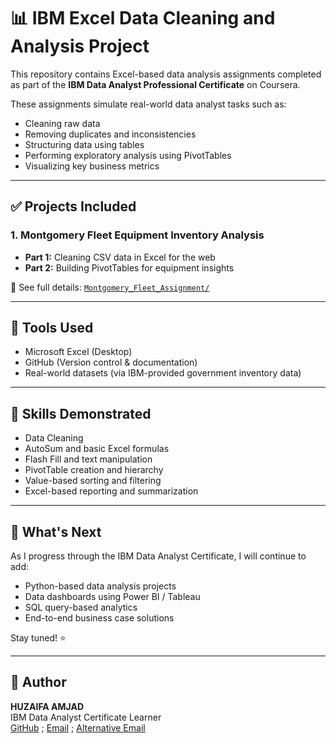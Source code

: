 # 📊 IBM Excel Data Cleaning and Analysis Project

This repository contains Excel-based data analysis assignments completed as part of the **IBM Data Analyst Professional Certificate** on Coursera.

These assignments simulate real-world data analyst tasks such as:
- Cleaning raw data
- Removing duplicates and inconsistencies
- Structuring data using tables
- Performing exploratory analysis using PivotTables
- Visualizing key business metrics

---

## ✅ Projects Included

### 1. **Montgomery Fleet Equipment Inventory Analysis**
- **Part 1:** Cleaning CSV data in Excel for the web
- **Part 2:** Building PivotTables for equipment insights

📁 See full details: [`Montgomery_Fleet_Assignment/`](./Montgomery_Fleet_Assignment)

---

## 🧰 Tools Used

- Microsoft Excel (Desktop)
- GitHub (Version control & documentation)
- Real-world datasets (via IBM-provided government inventory data)

---

## 🧱 Skills Demonstrated

- Data Cleaning
- AutoSum and basic Excel formulas
- Flash Fill and text manipulation
- PivotTable creation and hierarchy
- Value-based sorting and filtering
- Excel-based reporting and summarization

---

## 🚀 What's Next

As I progress through the IBM Data Analyst Certificate, I will continue to add:
- Python-based data analysis projects
- Data dashboards using Power BI / Tableau
- SQL query-based analytics
- End-to-end business case solutions

Stay tuned! ⭐

---

## 👤 Author

**HUZAIFA AMJAD**  
IBM Data Analyst Certificate Learner  
[GitHub](ha7n23) ; [Email](ha7n23@soton.ac.uk) ; [Alternative Email](huzaifaamjad58@gmail.com) 

